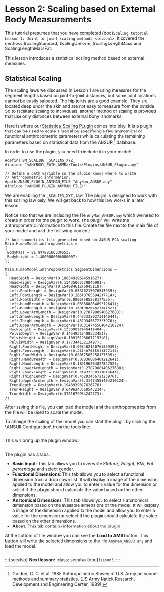 # Lesson 2: Scaling based on External Body Measurements

This tutorial presumes that you have completed {doc}`Scaling tutorial
Lesson 1: Joint to joint scaling methods <lesson1>`. It
covered the methods ScalingStandard, ScalingUniform, ScalingLengthMass
and ScalingLengthMassFat.

This lesson introduces a statistical scaling method based on external measures.

## Statistical Scaling

The scaling laws we discussed in Lesson 1 are using measures for the
segment lengths based on joint-to-joint distances, but some joint
locations cannot be easily palpated. The hip joints are a good example.
They are located deep under the skin and are not easy to measure from
the outside. So to facilitate scaling to individuals, another method of
scaling is provided that use only distances between external
bony landmarks.

Here is where our [Statistical Scaling
PLugin](https://anyscript.org/ammr/beta/Applications/Other/StatisticalScalingPlugin.html)
comes into play. It is a plugin that can be used to scale a model by specifying
a few anatomical or functional anthropometric parameters while calculating the
remaining parameters based on statistical data from the ANSUR [^f1] database.

In order to use the plugin, you need to include it in your model:

```AnyScriptDoc
#define BM_SCALING _SCALING_XYZ_
#include "<ANYBODY_PATH_AMMR>/Tools/Plugins/ANSUR_Plugin.any"
  
// Define a path variable so the plugin knows where to write
// Anthropometric information.
#path ANSUR_PLUGIN_ANYMAN_FILE "AnyMan_ANSUR.any"
#include "<ANSUR_PLUGIN_ANYMAN_FILE>"
```

We are enabling the `_SCALING_XYZ_` law. The plugin is designed to work with this scaling law only.
We will get back to how this law works in a later lesson.

Notice also that we are including the file `AnyMan_ANSUR.any` which we need to
create in order for the plugin to work. The plugin will write the anthropometric
information to this file. Create the file next to the main file of your model
and add the following content:

```AnyScriptDoc
// Anthropometrics file generated based on ANSUR PCA scaling 
Main.HumanModel.Anthropometrics = 
{
 BodyMass = 81.99788166330553;
 BodyHeight = 1.8000000000000007;
};    
    
Main.HumanModel.Anthropometrics.SegmentDimensions = 
{
  HeadDepth = DesignVar(0.19854919694591627);
  HeadHeight = DesignVar(0.13435062679846901);
  HeadWidth = DesignVar(0.15408461276045118);
  Left.FootHeight = DesignVar(0.05346215076533939);
  Left.FootLength = DesignVar(0.26540765594237714);
  Left.FootWidth = DesignVar(0.08057585258177535);
  Left.HandBreadth = DesignVar(0.08836086489212641);
  Left.HandLength = DesignVar(0.18919620482784752);
  Left.LowerArmLength = DesignVar(0.2787988940627688);
  Left.ShankLength = DesignVar(0.44933350273014644);
  Left.ThighLength = DesignVar(0.4329345672323976);
  Left.UpperArmLength = DesignVar(0.31474556404210224);
  NeckLength = DesignVar(0.13339097946419404);
  PelvisDepth = DesignVar(0.14549510408533453);
  PelvisHeight = DesignVar(0.10915196667715318);
  PelvisWidth = DesignVar(0.17734410213497);
  Right.FootHeight = DesignVar(0.05346215076533939);
  Right.FootLength = DesignVar(0.26540765594237714);
  Right.FootWidth = DesignVar(0.08057585258177535);
  Right.HandBreadth = DesignVar(0.08836086489212641);
  Right.HandLength = DesignVar(0.18919620482784752);
  Right.LowerArmLength = DesignVar(0.2787988940627688);
  Right.ShankLength = DesignVar(0.44933350273014644);
  Right.ThighLength = DesignVar(0.4329345672323976);
  Right.UpperArmLength = DesignVar(0.31474556404210224);
  TrunkDepth = DesignVar(0.1943939027626778);
  TrunkHeight = DesignVar(0.6496243660543214);
  TrunkWidth = DesignVar(0.3781679964242773);
};
```

After saving this file, you can load the model and the anthropometrics from the
file will be used to scale the model.

To change the scaling of the model you can start the plugin by clicking the
\ANSUR Configuration\ from the tools line:

```{image} _static/lesson2/ANSUR_plugin_toolbar_icon.jpg
```

This will bring up the plugin window:

```{image} _static/lesson2/ANSUR_plugin_window.jpg
```

The plugin has 4 tabs:

- **Basic Input**: This tab allows you to overwrite *Stature*, *Weight*, *BMI*,
  *Fat percentage* and select gender.
- **Functional Dimensions**: This tab allows you to select a functional
  dimension from a drop down list. It will display a image of the dimension
  applied to the model and allow you to enter a value for the dimension or
  select if the plugin should calculate the value based on the other dimensions.
- **Anatomical Dimensions**: This tab allows you to select a anatomical
  dimension based on the available dimensions of the model. It will display a
  image of the dimension applied to the model and allow you to enter a value for
  the dimension or select if the plugin should calculate the value based on the
  other dimensions.
- **About**: This tab contains information about the plugin.

At the bottom of the window you can see the **Load to AMS** button. This button
will write the selected dimensions to the file `AnyMan_ANSUR.any` and load the
model.

```{rubric} Footnotes
```

[^f1]: Gordon, C. C. et al. 1988 Anthropometric Survey of U.S. Army personnel: methods and summary statistics. (US Army Natick Research, Development and Engineering Center, 1989).

:::{seealso} **Next lesson:**
:class: seealso
{doc}`lesson3`.
:::
